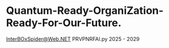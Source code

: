 # Quantum-Ready-OrganiZation-Ready-For-Our-Future.
InterBOxSpider@Web.NET PRVPNRFAI.py 2025 - 2029
 
